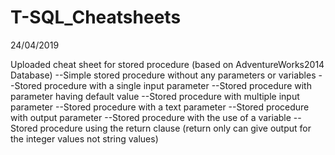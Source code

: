 # T-SQL_Cheatsheets
24/04/2019

Uploaded cheat sheet for stored procedure (based on AdventureWorks2014 Database)
--Simple stored procedure without any parameters or variables
--Stored procedure with a single input parameter
--Stored procedure with parameter having default value
--Stored procedure with multiple input parameter
--Stored procedure with a text parameter
--Stored procedure with output parameter
--Stored procedure with the use of a variable
--Stored procedure using the return clause (return only can give output for the integer values not string values)

